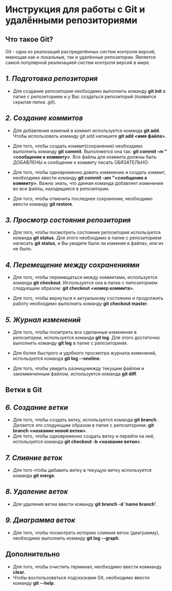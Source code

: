 # Инструкция для работы с Git и удалёнными репозиториями

## **Что такое Git?**

Git - одна из реализаций распределённых систем контроля версий, имеющая как и локальные, так и удалённые репозитории. Является самой популярной реализацией систем контроля версий в мире.

## *1. Подготовка репозитория*

* Для создание репозитория необходимо выполнить команду **git init** в папке с репозиторием и у Вас создаться репозиторий (появится скрытая папка .git).


## *2. Создание коммитов*

* Для добавления измений в коммит используется команда **git add**. Чтобы использовать команду git add напишите **git add <имя файла>**.

* Для того, чтобы создать коммит(сохранение) необходимо выполнить команду **git commit**. Выполняется она так: **git commit -m "<сообщение к коммиту>**. Все файлы для коммита должны быть ДОБАВЛЕНЫ и сообщение к коммиту писать ОБЯЗАТЕЛЬНО.
* Для того, чтобы одновременно довить изменение и создать коммит, необходимо ввести команду **git commit -am "<сообщение к коммиту>**. Важно знать, что данная команда добавляет изменения во все файлы, находящиеся в репозитории.
* Для того, чтобы отменить последнее сохранение, необходимо ввести команду **git restore**.

## *3. Просмотр состояния репозитория*

* Для того, чтобы посмотреть состояние репозитория используется команда **git status**. Для этого необходимо в папке с репозиторием написать **git status**, и Вы увидите были ли измения в файлах, или их не было.

## *4. Перемещение между сохранениями*

* Для того, чтобы перемещаться между коммитами, используется команда **git checkout**. Используется она в папке с пепозиторием следующим образом: **git checkout <номер коммита>**.

* Для того, чтобы вернуться к актуальному состоянию и продолжить работу необходимо выполнить команду **git checkout master**.

## *5. Журнал изменений*

* Для того, чтобы посмтреть все сделанные изменения в репозитории, используется команда **git log**. Для этого достаточно выполнить команду **git log** в папке с репозиторием.

* Для более быстрого и удобного просмотра журнала изменений, используется команда **git log --oneline**.

* Для того, чтобы увидеть разницумежду текущим файлом и закоммиченным файлом, используется команда **git diff**.

## **Ветки в Git**

## *6. Создание ветки*

* Для того, чтобы создать ветку, используется команда **git branch**. Делается это следующим образом в папке с репозиторием: **git branch <название новой ветки>**.
* Для того, чтобы одновременно создать ветку и перейти на неё, используется команда **git checkout -b <название ветки>**.

## *7. Слияние веток*

* Для того чтобы дабавить ветку в текущую ветку используется команда **git merge**.

## *8. Удаление веток*

* Для удаления ветки ввести команду **git branch -d 'name branch'**.

## *9. Диаграмма веток*

* Для того, чтобы посмотреть историю слияния веток (диаграмму), необходимо выполнить команду **git log --graph**.

## **Дополнительно**

* Для того, чтобы очистить терминал, необходимо ввести комманду **clear**.
* Чтобы воспользоваться подсказками Git, необходимо ввести команду **git --help**.